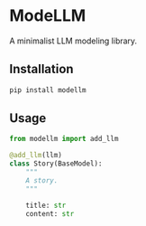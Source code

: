 
# ModeLLM

A minimalist LLM modeling library.

## Installation

```bash
pip install modellm
```

## Usage

```python
from modellm import add_llm

@add_llm(llm)
class Story(BaseModel):
    """
    A story.
    """

    title: str
    content: str
```
